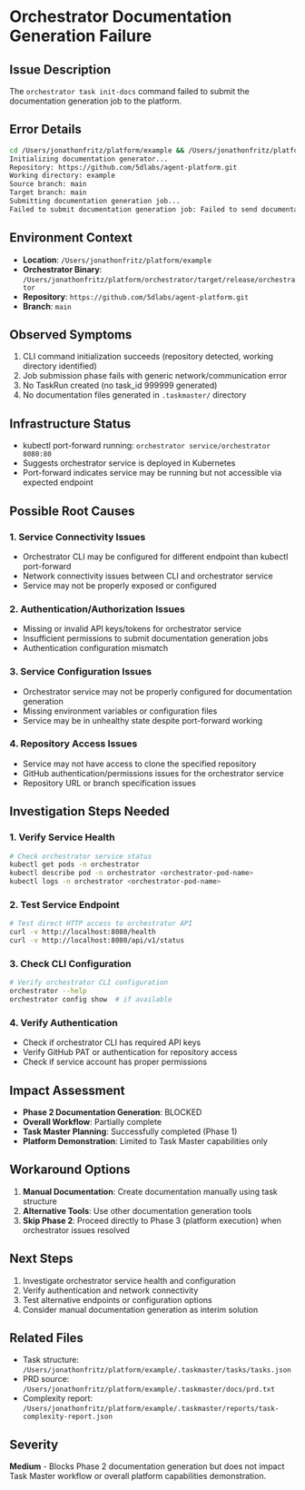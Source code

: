 # Orchestrator Documentation Generation Failure

## Issue Description
The `orchestrator task init-docs` command failed to submit the documentation generation job to the platform.

## Error Details
```bash
cd /Users/jonathonfritz/platform/example && /Users/jonathonfritz/platform/orchestrator/target/release/orchestrator task init-docs
Initializing documentation generator...
Repository: https://github.com/5dlabs/agent-platform.git
Working directory: example
Source branch: main
Target branch: main
Submitting documentation generation job...
Failed to submit documentation generation job: Failed to send documentation generation request
```

## Environment Context
- **Location**: `/Users/jonathonfritz/platform/example`
- **Orchestrator Binary**: `/Users/jonathonfritz/platform/orchestrator/target/release/orchestrator`
- **Repository**: `https://github.com/5dlabs/agent-platform.git`
- **Branch**: `main`

## Observed Symptoms
1. CLI command initialization succeeds (repository detected, working directory identified)
2. Job submission phase fails with generic network/communication error
3. No TaskRun created (no task_id 999999 generated)
4. No documentation files generated in `.taskmaster/` directory

## Infrastructure Status
- kubectl port-forward running: `orchestrator service/orchestrator 8080:80`
- Suggests orchestrator service is deployed in Kubernetes
- Port-forward indicates service may be running but not accessible via expected endpoint

## Possible Root Causes

### 1. Service Connectivity Issues
- Orchestrator CLI may be configured for different endpoint than kubectl port-forward
- Network connectivity issues between CLI and orchestrator service
- Service may not be properly exposed or configured

### 2. Authentication/Authorization Issues
- Missing or invalid API keys/tokens for orchestrator service
- Insufficient permissions to submit documentation generation jobs
- Authentication configuration mismatch

### 3. Service Configuration Issues
- Orchestrator service may not be properly configured for documentation generation
- Missing environment variables or configuration files
- Service may be in unhealthy state despite port-forward working

### 4. Repository Access Issues
- Service may not have access to clone the specified repository
- GitHub authentication/permissions issues for the orchestrator service
- Repository URL or branch specification issues

## Investigation Steps Needed

### 1. Verify Service Health
```bash
# Check orchestrator service status
kubectl get pods -n orchestrator
kubectl describe pod -n orchestrator <orchestrator-pod-name>
kubectl logs -n orchestrator <orchestrator-pod-name>
```

### 2. Test Service Endpoint
```bash
# Test direct HTTP access to orchestrator API
curl -v http://localhost:8080/health
curl -v http://localhost:8080/api/v1/status
```

### 3. Check CLI Configuration
```bash
# Verify orchestrator CLI configuration
orchestrator --help
orchestrator config show  # if available
```

### 4. Verify Authentication
- Check if orchestrator CLI has required API keys
- Verify GitHub PAT or authentication for repository access
- Check if service account has proper permissions

## Impact Assessment
- **Phase 2 Documentation Generation**: BLOCKED
- **Overall Workflow**: Partially complete
- **Task Master Planning**: Successfully completed (Phase 1)
- **Platform Demonstration**: Limited to Task Master capabilities only

## Workaround Options
1. **Manual Documentation**: Create documentation manually using task structure
2. **Alternative Tools**: Use other documentation generation tools
3. **Skip Phase 2**: Proceed directly to Phase 3 (platform execution) when orchestrator issues resolved

## Next Steps
1. Investigate orchestrator service health and configuration
2. Verify authentication and network connectivity
3. Test alternative endpoints or configuration options
4. Consider manual documentation generation as interim solution

## Related Files
- Task structure: `/Users/jonathonfritz/platform/example/.taskmaster/tasks/tasks.json`
- PRD source: `/Users/jonathonfritz/platform/example/.taskmaster/docs/prd.txt`
- Complexity report: `/Users/jonathonfritz/platform/example/.taskmaster/reports/task-complexity-report.json`

## Severity
**Medium** - Blocks Phase 2 documentation generation but does not impact Task Master workflow or overall platform capabilities demonstration.
